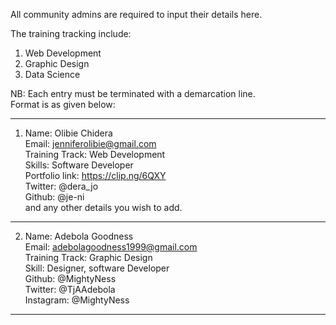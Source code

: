 
All community admins are required to input their details here.

The training tracking include:

1. Web Development
2. Graphic Design
3. Data Science

NB: Each entry must be terminated with a demarcation line.  
Format is as given below:

-------------------------------------------------
1. Name: Olibie Chidera <br />
   Email: jenniferolibie@gmail.com <br />
   Training Track: Web Development <br />
   Skills: Software Developer <br />
   Portfolio link: https://clip.ng/6QXY <br />
   Twitter: @dera_jo <br />
   Github: @je-ni <br />
   and any other details you wish to add. <br />

-----------------------------------------------
2. Name: Adebola Goodness <br >
   Email: adebolagoodness1999@gmail.com <br >
   Training Track: Graphic Design <br >
   Skill: Designer, software Developer <br >
   Github: @MightyNess <br >
   Twitter: @TjAAdebola <br >
   Instagram: @MightyNess <br >
   
-----------------------------------------------
